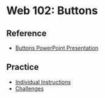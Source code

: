 # Web 102: Buttons

## Reference
- <a href="Lecture.pptx" target="_blank">Buttons PowerPoint Presentation</a>

## Practice
- [Individual Instructions](IndividualInstructions.md)
- [Challenges](Challenges.md)